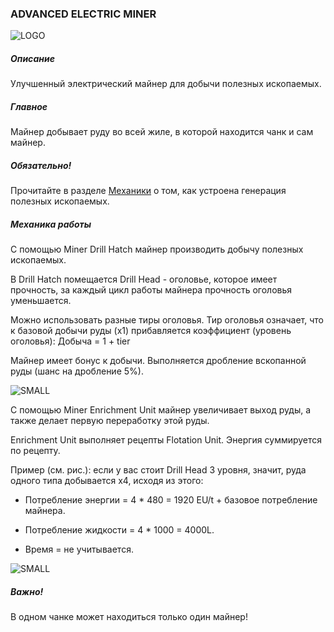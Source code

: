 ### ADVANCED ELECTRIC MINER

![LOGO](https://media.discordapp.net/attachments/916393114166525974/927967084997144616/ADV_MINER.png)

##### Описание

Улучшенный электрический майнер для добычи полезных ископаемых.

##### Главное

Майнер добывает руду во всей жиле, в которой находится чанк и сам майнер.

##### Обязательно!

Прочитайте в разделе [Механики](#/mechanics#oregeneration) о том, как устроена генерация полезных ископаемых.

##### Механика работы

С помощью Miner Drill Hatch майнер производить добычу полезных ископаемых.

В Drill Hatch помещается Drill Head - оголовье, которое имеет прочность, за каждый цикл работы майнера прочность оголовья уменьшается.

Можно использовать разные тиры оголовья. Тир оголовья означает, что к базовой добычи руды (x1) прибавляется коэффициент (уровень оголовья): Добыча = 1 + tier


Майнер имеет бонус к добычи. Выполняется дробление вскопанной руды (шанс на дробление 5%).

![SMALL](https://cdn.discordapp.com/attachments/916393114166525974/927973613922037770/unknown.png)

С помощью Miner Enrichment Unit майнер увеличивает выход руды, а также делает первую переработку этой руды.


Enrichment Unit выполняет рецепты Flotation Unit. Энергия суммируется по рецепту.


Пример (см. рис.): если у вас стоит Drill Head 3 уровня, значит, руда одного типа добывается x4, исходя из этого:

- Потребление энергии = 4 * 480 = 1920 EU/t + базовое потребление майнера.

- Потребление жидкости = 4 * 1000 = 4000L.

- Время = не учитывается.

![SMALL](https://cdn.discordapp.com/attachments/916393114166525974/927979571993776218/unknown.png)

##### Важно!

В одном чанке может находиться только один майнер!


